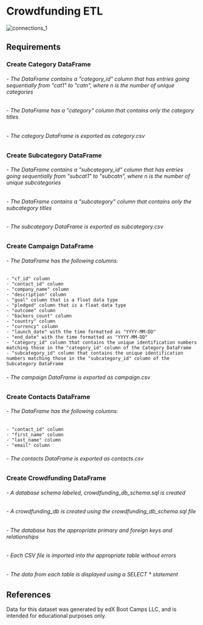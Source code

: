 # Crowdfunding ETL

![connections_1](https://github.com/melisatahiraj/no_sql_challenge_2/assets/147450801/c5c51698-d3c1-4e15-a907-14b4c9709ca1)

## Requirements


### Create Category DataFrame
###### - The DataFrame contains a "category_id" column that has entries going sequentially from "cat1" to "catn", where n is the number of unique categories
###### - The DataFrame has a "category" column that contains only the category titles
###### - The category DataFrame is exported as category.csv


### Create Subcategory DataFrame
###### - The DataFrame contains a "subcategory_id" column that has entries going sequentially from "subcat1" to "subcatn", where n is the number of unique subcategories
###### - The DataFrame contains a "subcategory" column that contains only the subcategory titles
###### - The subcategory DataFrame is exported as subcategory.csv


### Create Campaign DataFrame

###### - The DataFrame has the following columns: 
    - "cf_id" column
    - "contact_id" column
    - "company_name" column
    - "description" column
    - "goal" column that is a float data type
    - "pledged" column that is a float data type
    - "outcome" column
    - "backers_count" column
    - "country" column
    - "currency" column
    - "launch_date" with the time formatted as "YYYY-MM-DD"
    - "end_date" with the time formatted as "YYYY-MM-DD"
    - "category_id" column that contains the unique identification numbers matching those in the "category_id" column of the Category DataFrame
    - "subcategory_id" column that contains the unique identification numbers matching those in the "subcategory_id" column of the Subcategory DataFrame

###### - The campaign DataFrame is exported as campaign.csv


### Create Contacts DataFrame

###### - The DataFrame has the following columns: 
    - "contact_id" column
    - "first_name" column
    - "last_name" column
    - "email" column

###### - The contacts DataFrame is exported as contacts.csv


### Create Crowdfunding DataFrame
###### - A database schema labeled, crowdfunding_db_schema.sql is created
###### - A crowdfunding_db is created using the crowdfunding_db_schema.sql file
###### - The database has the appropriate primary and foreign keys and relationships
###### - Each CSV file is imported into the appropriate table without errors
###### - The data from each table is displayed using a SELECT * statement


## References
Data for this dataset was generated by edX Boot Camps LLC, and is intended for educational purposes only.
